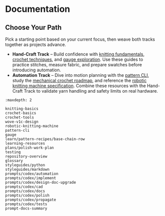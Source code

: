 # Documentation

## Choose Your Path

Pick a starting point based on your current focus, then weave both tracks together as projects
advance.

- **Hand-Craft Track** – Build confidence with [knitting fundamentals](knitting-basics.md),
  [crochet techniques](crochet-basics.md), and [gauge exploration](gauge.md). Use these guides to
  practice stitches, measure fabric, and prepare swatches before introducing automation.
- **Automation Track** – Dive into motion planning with the [pattern CLI](pattern-cli.md), study the
  [mechanical crochet roadmap](wove-v1c-design.md), and reference the [robotic knitting machine
  specification](robotic-knitting-machine.md). Combine these resources with the Hand-Craft Track to
  validate yarn handling and safety limits on real hardware.

```{toctree}
:maxdepth: 2

knitting-basics
crochet-basics
crochet-tools
wove-v1c-design
robotic-knitting-machine
pattern-cli
gauge
learn/pattern-recipes/base-chain-row
learning-resources
plans/polish-work-plan
testing
repository-overview
glossary
styleguides/python
styleguides/markdown
prompts/codex/automation
prompts/codex/implement
prompts/codex/design-doc-upgrade
prompts/codex/cad
prompts/codex/docs
prompts/codex/polish
prompts/codex/propagate
prompts/codex/tests
prompt-docs-summary
```

